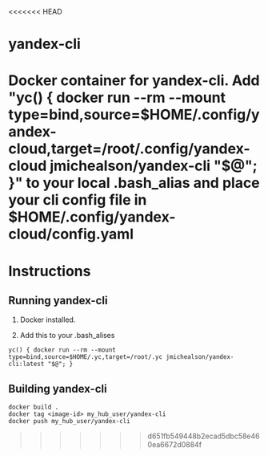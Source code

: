 <<<<<<< HEAD
# yandex-cli
Docker container for yandex-cli.  Add "yc() { docker run --rm --mount type=bind,source=$HOME/.config/yandex-cloud,target=/root/.config/yandex-cloud jmichealson/yandex-cli "$@"; }" to your local .bash_alias and place your cli config file in $HOME/.config/yandex-cloud/config.yaml
=======
# Instructions

## Running yandex-cli

1) Docker installed.

3) Add this to your .bash_alises
```
yc() { docker run --rm --mount type=bind,source=$HOME/.yc,target=/root/.yc jmichealson/yandex-cli:latest "$@"; }
```

## Building yandex-cli

```
docker build .
docker tag <image-id> my_hub_user/yandex-cli
docker push my_hub_user/yandex-cli
```
>>>>>>> d651fb549448b2ecad5dbc58e460ea6672d0884f
